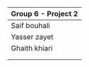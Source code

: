 | Group 6 - Project 2      |
|--------------------------|
| Saif bouhali    |
| Yasser zayet    |
| Ghaith khiari    |
|  |
|  |
